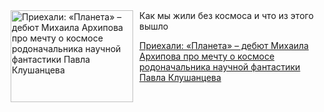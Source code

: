 <!--2025-04-20 19:28:00-->
<div class="yb">
  <div class="rss kino_kino"><a href="https://www.kino-teatr.ru/kino/art/pr/7893/" title="Приехали: «Планета» – дебют Михаила Архипова про мечту о космосе родоначальника научной фантастики Павла Клушанцева"><img src="https://www.kino-teatr.ru/art/3/9/7893/poster.jpg" width="196" height="147" align="left" hspace="5" style="margin: 0px 10px 0px 5px" alt="Приехали: «Планета» – дебют Михаила Архипова про мечту о космосе родоначальника научной фантастики Павла Клушанцева"/></a>Как мы жили без космоса и что из этого вышло <p class="titl"><a href="https://www.kino-teatr.ru/kino/art/pr/7893/">Приехали: «Планета» – дебют Михаила Архипова про мечту о космосе родоначальника научной фантастики Павла Клушанцева</a></p></div>
</div>
